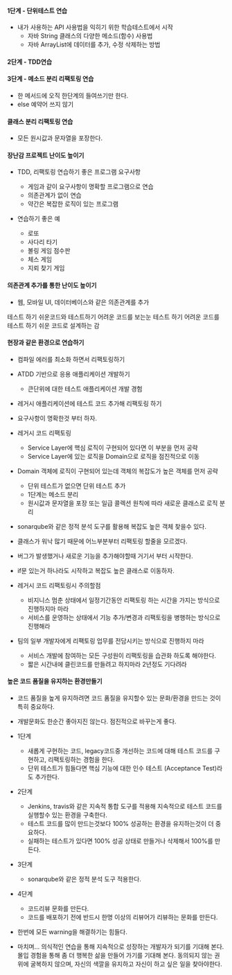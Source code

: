 #### 1단계 - 단위테스트 연습
- 내가 사용하는 API 사용법을 익히기 위한 학습테스트에서 시작
    - 자바 String 클래스의 다양한 메소드(함수) 사용법
    - 자바 ArrayList에 데이터를 추가, 수정 삭제하는 방법
    
#### 2단계 - TDD연습

#### 3단계 - 메소드 분리 리팩토링 연습
- 한 메서드에 오직 한단계의 들여쓰기만 한다.
- else 예약어 쓰지 않기


#### 클래스 분리 리팩토링 연습
- 모든 원시값과 문자열을 포장한다.

#### 장난감 프로젝트 난이도 높이기

- TDD, 리팩토링 연습하기 좋은 프로그램 요구사항
    - 게임과 같이 요구사항이 명확할 프로그램으로 연습
    - 의존관계가 없이 연습
    - 약간은 복잡한 로직이 있는 프로그램

- 연습하기 좋은 예
    - 로또
    - 사다리 타기
    - 볼링 게임 점수판
    - 체스 게임
    - 지뢰 찾기 게임

#### 의존관계 추가를 통한 난이도 높이기
- 웹, 모바일 UI, 데이터베이스와 같은 의존관계를 추가

테스트 하기 쉬운코드와 테스트하기 어려운 코드를 보는눈
테스트 하기 어려운 코드를 테스트 하기 쉬운 코드로 설계하는 감

#### 현장과 같은 환경으로 연습하기
- 컴파일 에러를 최소화 하면서 리팩토링하기
- ATDD 기반으로 응용 애플리케이션 개발하기
    - 큰단위에 대한 테스트 애플리케이션 개발 경험
- 레거시 애플리케이션에 테스트 코드 추가해 리팩토링 하기
- 요구사항이 명확한것 부터 하자.


- 레거시 코드 리팩토링
    - Service Layer에 핵심 로직이 구현되어 있다면 이 부분을 먼저 공략
    - Service Layer에 있는 로직을 Domain으로 로직을 점진적으로 이동
- Domain 객체에 로직이 구현되어 있는데 객체의 복잡도가 높은 객체를 먼저 공략
    - 단위 테스트가 없으면 단위 테스트 추가
    - 1단계는 메소드 분리
    - 원시값과 문자열을 포장 또는 일급 콜렉션 원칙에 따라 새로운 클래스로 로직 분리
- sonarqube와 같은 정적 분석 도구를 활용해 복잡도 높은 객체 찾을수 있다.

- 클래스가 워낙 많기 때문에 어느부분부터 리팩토링 할줄을 모르겠다.
- 버그가 발생했거나 새로운 기능을 추가해야할때 거기서 부터 시작한다.
- if문 있는거 하나라도 시작하고 복잡도 높은 클래스로 이동하자.

- 레거시 코드 리팩토링시 주의할점
    - 비지니스 멈춘 상태에서 일정기간동안 리팩토링 하는 시간을 가지는 방식으로 진행하지마 마라
    - 서비스를 운영하는 상태에서 기능 추가/변경과 리팩토링을 병행하는 방식으로 진행해라
    
- 팀의 일부 개발자에게 리팩토링 업무를 전담시키는 방식으로 진행하지 마라
    - 서비스 개발에 참여하는 모든 구성원이 리팩토링을 습관화 하도록 해야한다.
    - 짧은 시간내에 클린코드를 만들려고 하지마라 2년정도 기다려라

#### 높은 코드 품질을 유지하는 환경만들기
- 코드 품질을 높게 유지하려면 코드 품질을 유지할수 있는 문화/환경을 만드는 것이 특히 중요하다.
- 개발문화도 한순간 좋아지진 않는다. 점진적으로 바꾸는게 좋다.

- 1단계
    - 새롭게 구현하는 코드, legacy코드중 개선하는 코드에 대해 테스트 코드를 구현하고, 리팩토링하는 경험을 한다.
    - 단위 테스트가 힘들다면 핵심 기능에 대한 인수 테스트 (Acceptance Test)라도 추가한다.
- 2단계
    - Jenkins, travis와 같은 지속적 통합 도구를 적용해 지속적으로 테스트 코드를 실행할수 있는 환경을 구축한다.
    - 테스트 코드를 많이 만드는것보다 100% 성공하는 환경을 유지하는것이 더 중요하다.
    - 실패하는 테스트가 있다면 100% 성공 상태로 만들거나 삭제해서 100%를 만든다.
- 3단계
    - sonarqube와 같은 정적 분석 도구 적용한다.
- 4단계
    - 코드리뷰 문화를 만든다.
    - 코드를 배포하기 전에 반드시 한명 이상의 리뷰어가 리뷰하는 문화를 만든다.
    
- 한번에 모든 warning을 해결하기는 힘들다.

- 마치며...
의식적인 연습을 통해 지속적으로 성장하는 개발자가 되기를 기대해 본다.
몰입 경험을 통해 좀 더 행복한 삶을 만들어 가기를 기대해 본다.
동의되지 않는 권위에 굴복하지 않으며, 자신의 색깔을 유지하고 자신이 하고 싶은 일을 찾아야한다.
